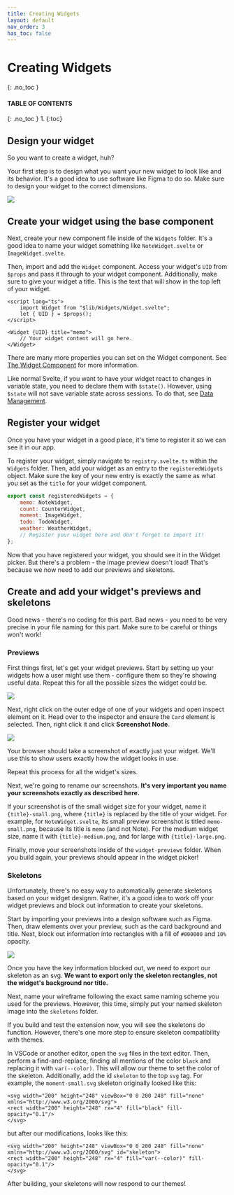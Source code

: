 ```yaml
---
title: Creating Widgets
layout: default
nav_order: 3
has_toc: false
---
```


# Creating Widgets
{: .no_toc }

#### TABLE OF CONTENTS
{: .no_toc }
1. 
{:toc}

## Design your widget
So you want to create a widget, huh?

Your first step is to design what you want your new widget to look like and its behavior. It's a good idea to use software like Figma to do so. Make sure to design your widget to the correct dimensions.

<img src="../assets/img/sizing_guide.png" />

## Create your widget using the base component

Next, create your new component file inside of the `Widgets` folder. It's a good idea to name your widget something like `NoteWidget.svelte` or `ImageWidget.svelte`. 

Then, import and add the `Widget` component. Access your widget's `UID` from `$props` and pass it through to your widget component. Additionally, make sure to give your widget a title. This is the text that will show in the top left of your widget.

```svelte
<script lang="ts">
    import Widget from "$lib/Widgets/Widget.svelte";
    let { UID } = $props();
</script>

<Widget {UID} title="memo">
    // Your widget content will go here.
</Widget>
```

There are many more properties you can set on the Widget component. See [The Widget Component](./the-widget-component) for more information.

Like normal Svelte, if you want to have your widget react to changes in variable state, you need to declare them with `$state()`. However, using `$state` will not save variable state across sessions. To do that, see [Data Management](./data-management).

## Register your widget

Once you have your widget in a good place, it's time to register it so we can see it in our app.

To register your widget, simply navigate to `registry.svelte.ts` within the `Widgets` folder. Then, add your widget as an entry to the `registeredWidgets` object. Make sure the key of your new entry is exactly the same as what you set as the `title` for your widget component.

```js
export const registeredWidgets = {
    memo: NoteWidget,
    count: CounterWidget,
    moment: ImageWidget,
    todo: TodoWidget,
    weather: WeatherWidget,
    // Register your widget here and don't forget to import it!
};
```

Now that you have registered your widget, you should see it in the Widget picker. But there's a problem - the image preview doesn't load! That's because we now need to add our previews and skeletons.

## Create and add your widget's previews and skeletons

Good news - there's no coding for this part. Bad news - you need to be very precise in your file naming for this part. Make sure to be careful or things won't work!

### Previews

First things first, let's get your widget previews. Start by setting up your widgets how a user might use them - configure them so they're showing useful data. Repeat this for all the possible sizes the widget could be.

<img src="../assets/img/example_screenshot_setup.png">

Next, right click on the outer edge of one of your widgets and open inspect element on it. Head over to the inspector and ensure the `Card` element is selected. Then, right click it and click **Screenshot Node**. 

<img src="../assets/img/example_screenshot_inspect.png">

Your browser should take a screenshot of exactly just your widget. We'll use this to show users exactly how the widget looks in use. 

Repeat this process for all the widget's sizes.

Next, we're going to rename our screenshots. **It's very important you name your screenshots exactly as described here.**

If your screenshot is of the small widget size for your widget, name it `{title}-small.png`, where `{title}` is replaced by the title of your widget. For example, for `NoteWidget.svelte`, its small preview screenshot is titled `memo-small.png`, because its title is `memo` (and not Note). For the medium widget size, name it with `{title}-medium.png`, and for large with `{title}-large.png`. 

Finally, move your screenshots inside of the `widget-previews` folder. When you build again, your previews should appear in the widget picker!

### Skeletons

Unfortunately, there's no easy way to automatically generate skeletons based on your widget designm. Rather, it's a good idea to work off your widget previews and block out information to create your skeletons.

Start by importing your previews into a design software such as Figma. Then, draw elements over your preview, such as the card background and title. Next, block out information into rectangles with a fill of `#000000` and `10%` opacity. 

<img src="../assets/img/example_wireframe.png">

Once you have the key information blocked out, we need to export our skeleton as an svg. **We want to export only the skeleton rectangles, not the widget's background nor title.**

Next, name your wireframe following the exact same naming scheme you used for the previews. However, this time, simply put your named skeleton image into the `skeletons` folder. 

If you build and test the extension now, you will see the skeletons do function. However, there's one more step to ensure skeleton compatibility with themes.

In VSCode or another editor, open the `svg` files in the text editor. Then, perform a find-and-replace, finding all mentions of the color `black` and replacing it with `var(--color)`. This will allow our theme to set the color of the skeleton. Additionally, add the id `skeleton` to the top `svg` tag. For example, the `moment-small.svg` skeleton originally looked like this:

```
<svg width="200" height="248" viewBox="0 0 200 248" fill="none" xmlns="http://www.w3.org/2000/svg">
<rect width="200" height="248" rx="4" fill="black" fill-opacity="0.1"/>
</svg>
```

but after our modifications, looks like this:

```
<svg width="200" height="248" viewBox="0 0 200 248" fill="none" xmlns="http://www.w3.org/2000/svg" id="skeleton">
<rect width="200" height="248" rx="4" fill="var(--color)" fill-opacity="0.1"/>
</svg>
```

After building, your skeletons will now respond to our themes!